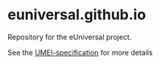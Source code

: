 # euniversal.github.io

Repository for the eUniversal project. 

See the [UMEI-specification](https://euniversal.github.io/umei-api-specification) for more details

